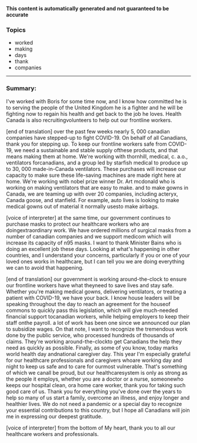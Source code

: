 **This content is automatically generated and not guaranteed to be accurate**

### Topics

- worked
- making
- days
- thank
- companies

---

### Summary:


I've worked with Boris for some time now, and I know how committed he is to serving the people of the United Kingdom he is a fighter and he will be fighting now to regain his health and get back to the job he loves.
Health Canada is also recruitingvolunteers to help out our frontline workers.


[end of translation] over the past few weeks nearly 5, 000 canadian companies have stepped-up to fight COVID-19. On behalf of all Canadians, thank you for stepping up. To keep our frontline workers safe from COVID-19, we need a sustainable and stable supply ofthese products, and that means making them at home.
We're working with thornhill, medical, c. a.o., ventilators forcanadians, and a group led by starfish medical to produce up to 30, 000 made-in-Canada ventilators.
These purchases will increase our capacity to make sure these life-saving machines are made right here at home.
We're working with nobel prize winner Dr. Art mcdonald who is working on making ventilators that are easy to make.
and to make gowns in Canada, we are teaming up with over 20 companies, including acteryx, Canada goose, and stanfield.
For example, auto lives is looking to make medical gowns out of material it normally usesto make airbags.
 

[voice of interpreter] at the same time, our government continues to purchase masks to protect our healthcare workers who are doingextraordinary work.
We have ordered millions of surgical masks from a number of canadian companies and we support medicom which will increase its capacity of n95 masks.
I want to thank Minister Bains who is doing an excellent job these days.
Looking at what's happening in other countries, and I understand your concerns, particularly if you or one of your loved ones works in healthcare, but I can tell you we are doing everything we can to avoid that happening.


[end of translation] our government is working around-the-clock to ensure our frontline workers have what theyneed to save lives and stay safe.
Whether you're making medical gowns, delivering ventilators, or treating a patient with COVID-19, we have your back.
I know house leaders will be speaking throughout the day to reach an agreement for the houseof commons to quickly pass this legislation, which will give much-needed financial support tocanadian workers, while helping employers to keep their staff onthe payroll.
a lot of work has been one since we announced our plan to subsidize wages.
On that note, I want to recognize the tremendous work done by the public service, who processed hundreds of thousands of claims.
They're working around-the-clockto get Canadians the help they need as quickly as possible.
Finally, as some of you know, today marks world health day andnational caregiver day.
This year I'm especially grateful for our healthcare professionals and caregivers whoare working day and night to keep us safe and to care for ourmost vulnerable.
That's something of which we canall be proud, but our healthcaresystem is only as strong as the people it employs, whether you are a doctor or a nurse, someonewho keeps our hospital clean, ora home care worker, thank you for taking such good care of us. Thank you for everything you've done over the years to help so many of us start a family, overcome an illness, and enjoy longer and healthier lives.
We do not need a pandemic or a special day to recognize your essential contributions to this country, but I hope all Canadians will join me in expressing our deepest gratitude.
 

[voice of interpreter] from the bottom of My heart, thank you to all our healthcare workers and professionals.